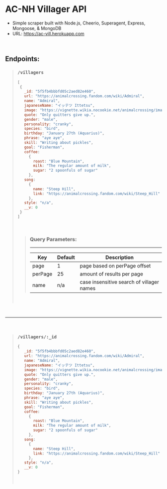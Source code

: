 # AC-NH Villager API
- Simple scraper built with Node.js, Cheerio, Superagent, Express, Mongoose, & MongoDB
- URL: https://ac-vill.herokuapp.com

&nbsp;

## Endpoints:

> ### `/villagers` 
>
>
>```js 
>[
>  {
>    _id: "5f5fb4bbbfd05c2aed82e460",
>    url: "https://animalcrossing.fandom.com/wiki/Admiral",
>    name: "Admiral",
>    japaneseName: "イッテツ Ittetsu",
>    image: "https://vignette.wikia.nocookie.net/animalcrossing/images/e/ed/Admiral_NH.png/revision/latest?cb=20200802081138",
>    quote: "Only quitters give up.",
>    gender: "male",
>    personality: "cranky",
>    species: "bird",
>    birthday: "January 27th (Aquarius)",
>    phrase: "aye aye",
>    skill: "Writing about pickles",
>    goal: "Fisherman",
>    coffee: 
>      {
>        roast: "Blue Mountain",
>        milk: "The regular amount of milk",
>        sugar: "2 spoonfuls of sugar"
>      },
>    song: 
>      {
>        name: "Steep Hill",
>        link: "https://animalcrossing.fandom.com/wiki/Steep_Hill"
>      },
>    style: "n/a",
>    __v: 0
>  }
>]
>```
>&nbsp;
>
>> ### Query Parameters:
>> ---
>> Key | Default | Description
>> --- | --- | ---
>> page | 1 | page based on perPage offset
>> perPage | 25 | amount of results per page
>> name | n/a | case insensitive search of villager names
> &nbsp;

&nbsp;

---

&nbsp;

>### `/villagers/:_id` 
>
>```js
>{
>    _id: "5f5fb4bbbfd05c2aed82e460",
>    url: "https://animalcrossing.fandom.com/wiki/Admiral",
>    name: "Admiral",
>    japaneseName: "イッテツ Ittetsu",
>    image: "https://vignette.wikia.nocookie.net/animalcrossing/images/e/ed/Admiral_NH.png/revision/latest?cb=20200802081138",
>    quote: "Only quitters give up.",
>    gender: "male",
>    personality: "cranky",
>    species: "bird",
>    birthday: "January 27th (Aquarius)",
>    phrase: "aye aye",
>    skill: "Writing about pickles",
>    goal: "Fisherman",
>    coffee: 
>      {
>        roast: "Blue Mountain",
>        milk: "The regular amount of milk",
>        sugar: "2 spoonfuls of sugar"
>      },
>    song: 
>      {
>        name: "Steep Hill",
>        link: "https://animalcrossing.fandom.com/wiki/Steep_Hill"
>      },
>    style: "n/a",
>    __v: 0
>}
>```
> &nbsp;
